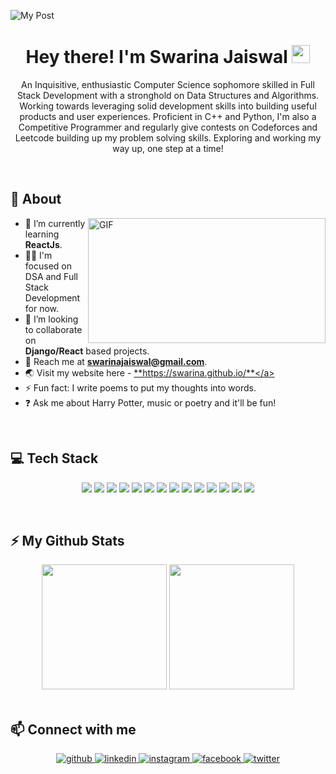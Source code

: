 ![My Post](https://user-images.githubusercontent.com/56193323/125333952-74c36b00-e368-11eb-8253-4cc1a6d31f09.gif)

<h1 align="center">Hey there! I'm Swarina Jaiswal <img src="https://github.com/TheDudeThatCode/TheDudeThatCode/blob/master/Assets/Hi.gif" width="29px"> </h1>
<p align="center">An Inquisitive, enthusiastic Computer Science sophomore skilled in Full Stack Development with a stronghold on Data Structures and Algorithms. Working towards leveraging solid development skills into building useful products and user experiences. Proficient in C++ and Python, I'm also a Competitive Programmer and regularly give contests on Codeforces and Leetcode building up my problem solving skills. Exploring and working my way up, one step at a time! </p>

<br>

## 🧐 About

<img align="right" alt="GIF" src="https://media.giphy.com/media/L1R1tvI9svkIWwpVYr/giphy.gif" width="380px" height="200px" />

- 🔭 I’m currently learning **ReactJs**.
- 👨‍💻 I'm focused on DSA and Full Stack Development for now.
- 🤝 I’m looking to collaborate on **Django/React** based projects.
- 💬 Reach me at **swarinajaiswal@gmail.com**.
- 🌏 Visit my website here - <a href="https://swarina.github.io/">**https://swarina.github.io/**</a>
- ⚡ Fun fact: I write poems to put my thoughts into words.
- ❓ Ask me about Harry Potter, music or poetry and it'll be fun!

<br>

## 💻 Tech Stack

<p align="center"><img src="https://img.shields.io/badge/C-00599C?style=for-the-badge&logo=c&logoColor=white"/> <img src="https://img.shields.io/badge/C%2B%2B-00599C?style=for-the-badge&logo=c%2B%2B&logoColor=white"/> <img src="https://img.shields.io/badge/Python-3776AB?style=for-the-badge&logo=python&logoColor=white"/> <img src="https://img.shields.io/badge/HTML-239120?style=for-the-badge&logo=html5&logoColor=white"/> <img src="https://img.shields.io/badge/CSS-239120?&style=for-the-badge&logo=css3&logoColor=white"/> <img src="https://img.shields.io/badge/Markdown-000000?style=for-the-badge&logo=markdown&logoColor=white"/> <img src="https://img.shields.io/badge/Bootstrap-563D7C?style=for-the-badge&logo=bootstrap&logoColor=white"/> <img src="https://img.shields.io/badge/JavaScript-F7DF1E?style=for-the-badge&logo=javascript&logoColor=black"/> <img src="https://img.shields.io/badge/Django-092E20?style=for-the-badge&logo=django&logoColor=white"/> <img src="https://img.shields.io/badge/React-20232A?style=for-the-badge&logo=react&logoColor=61DAFB"/> <img src="https://img.shields.io/badge/SQLite-07405E?style=for-the-badge&logo=sqlite&logoColor=white"/> <img src="https://img.shields.io/badge/Heroku-430098?style=for-the-badge&logo=heroku&logoColor=white"/> <img src="https://img.shields.io/badge/Netlify-00C7B7?style=for-the-badge&logo=netlify&logoColor=white"/> <img src="https://img.shields.io/badge/Git-F05032?style=for-the-badge&logo=git&logoColor=white"/>
</p>

<br>

## ⚡ My Github Stats
<div align="center">
<img src="http://github-readme-streak-stats.herokuapp.com?user=swarina&theme=react&hide_border=true" height="200"/>
<img src="https://github-readme-stats.vercel.app/api/top-langs/?username=swarina&layout=compact&theme=react&hide_border=true" height="200"/>
</div>

<br>

## 📫 Connect with me

<p align="center">
<a href="https://github.com/swarina" target="_blank">
<img src=https://img.shields.io/badge/github-%2324292e.svg?&style=for-the-badge&logo=github&logoColor=white alt=github style="margin-bottom: 5px;" />
</a>
<a href="https://linkedin.com/in/swarina-jaiswal" target="_blank">
<img src=https://img.shields.io/badge/linkedin-%231E77B5.svg?&style=for-the-badge&logo=linkedin&logoColor=white alt=linkedin style="margin-bottom: 5px;" />
</a>
<a href="https://instagram.com/swarinajaiswal" target="_blank">
<img src=https://img.shields.io/badge/instagram-%23000000.svg?&style=for-the-badge&logo=instagram&logoColor=white alt=instagram style="margin-bottom: 5px;" />
</a>
<a href="https://www.facebook.com/swarinajaiswal" target="_blank">
<img src=https://img.shields.io/badge/facebook-%232E87FB.svg?&style=for-the-badge&logo=facebook&logoColor=white alt=facebook style="margin-bottom: 5px;" />
</a>
<a href="https://twitter.com/swarinajaiswal" target="_blank">
<img src=https://img.shields.io/badge/twitter-%2300acee.svg?&style=for-the-badge&logo=twitter&logoColor=white alt=twitter style="margin-bottom: 5px;" />
</a>
</p>
